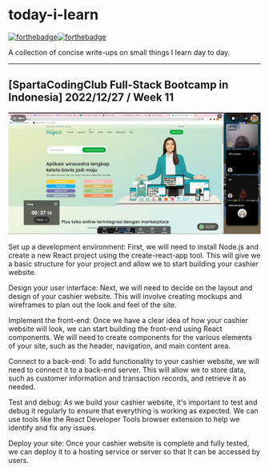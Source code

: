 # today-i-learn

[![forthebadge](https://forthebadge.com/images/badges/built-with-love.svg)](https://wajahatkarim.com)[![forthebadge](https://forthebadge.com/images/badges/makes-people-smile.svg)](https://wajahatkarim.com)

A collection of concise write-ups on small things I learn day to day.

---

## [SpartaCodingClub Full-Stack Bootcamp in Indonesia] 2022/12/27 / Week 11

![image](/images/50.png)

Set up a development environment: First, we will need to install Node.js and create a new React project using the create-react-app tool. This will give we a basic structure for your project and allow we to start building your cashier website.

Design your user interface: Next, we will need to decide on the layout and design of your cashier website. This will involve creating mockups and wireframes to plan out the look and feel of the site.

Implement the front-end: Once we have a clear idea of how your cashier website will look, we can start building the front-end using React components. We will need to create components for the various elements of your site, such as the header, navigation, and main content area.

Connect to a back-end: To add functionality to your cashier website, we will need to connect it to a back-end server. This will allow we to store data, such as customer information and transaction records, and retrieve it as needed.

Test and debug: As we build your cashier website, it's important to test and debug it regularly to ensure that everything is working as expected. We can use tools like the React Developer Tools browser extension to help we identify and fix any issues.

Deploy your site: Once your cashier website is complete and fully tested, we can deploy it to a hosting service or server so that it can be accessed by users.
